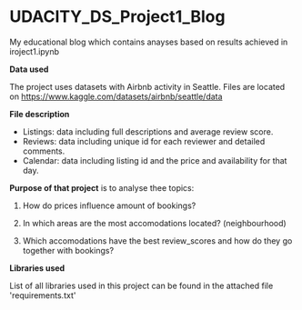 # UDACITY_DS_Project1_Blog

My educational blog which contains anayses based on results achieved in iroject1.ipynb

**Data used**

The project uses datasets with Airbnb activity in Seattle.
Files are located on https://www.kaggle.com/datasets/airbnb/seattle/data

**File description** 

- Listings: data including full descriptions and average review score.
- Reviews: data including unique id for each reviewer and detailed comments.
- Calendar: data including listing id and the price and availability for that day.

**Purpose of that project** is to analyse thee topics:

1. How do prices influence amount of bookings?

2. In which areas are the most accomodations located? (neighbourhood)

3. Which accomodations have the best review_scores and how do they go together with bookings?

**Libraries used**

List of all libraries used in this project can be found in the attached file 'requirements.txt'
